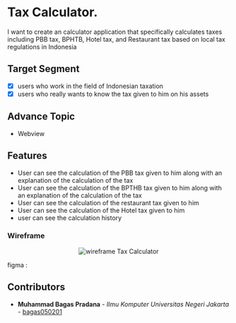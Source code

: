 # Tax Calculator.

I want to create an calculator application that specifically calculates taxes including PBB tax, BPHTB, Hotel tax, and Restaurant tax based on local tax regulations in Indonesia

## Target Segment
- [x] users who work in the field of Indonesian taxation
- [x] users who really wants to know the tax given to him on his assets 

## Advance Topic
- Webview

## Features
- User can see the calculation of the PBB tax given to him along with an explanation of the calculation of the tax
- User can see the calculation of the BPTHB tax given to him along with an explanation of the calculation of the tax
- User can see the calculation of the restaurant tax given to him
- User can see the calculation of the Hotel tax given to him
- user can see the calculation history

### Wireframe

<p align="center">
<img src="./" alt="wireframe Tax Calculator">
</p>

figma :

## Contributors ##

* **Muhammad Bagas Pradana** - *Ilmu Komputer Universitas Negeri Jakarta* - [bagas050201](https://github.com/bagas050201)
